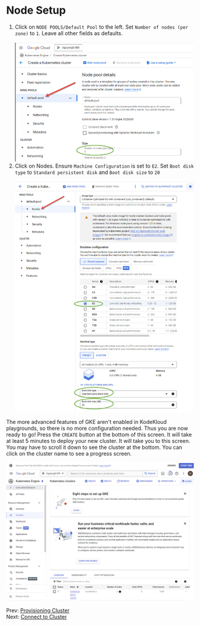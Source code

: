 # Node Setup

1. Click on `NODE POOLS/Default Pool` to the left. Set `Number of nodes (per zone)` to `1`. Leave all other fields as defaults.<br/><br/> ![default-pool](../images/03-default-pool.png)
1. Click on Nodes. Ensure `Machine Configuration` is set to `E2`. Set `Boot disk type` to `Standard persistent disk` and `Boot disk size` to `20`<br/><br/>![node](../images/03-node.png)

The more advanced features of GKE aren't enabled in KodeKloud playgrounds, so there is no more configuration needed. Thus you are now ready to go! Press the `CREATE` button at the bottom of this screen. It will take at least 5 minutes to deploy your new cluster. It will take you to this screen. You may have to scroll it down to see the cluster at the bottom. You can click on the cluster name to see a progress screen.

![creating](../images/03-creating.png)

Prev: [Provisioning Cluster](./02-create-cluster.md)<br/>
Next: [Connect to Cluster](./04-connect.md)
